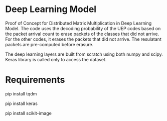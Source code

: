 # Deep Learning Model

Proof of Concept for Distributed Matrix Multiplication in Deep Learning Model. The code uses the decoding probability of the UEP codes based on the packet arrival count to erase packets of the classes that did not arrive. For the other codes, it erases the packets that did not arrive. The resulatant packets are pre-computed before erasure.

The deep learning layers are built from scratch using both numpy and scipy. Keras library is called only to access the dataset. 

# Requirements
pip install tqdm

pip install keras

pip install scikit-image

